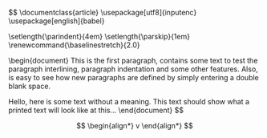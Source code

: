 $$
\documentclass{article}
\usepackage[utf8]{inputenc}
\usepackage[english]{babel}

\setlength{\parindent}{4em}
\setlength{\parskip}{1em}
\renewcommand{\baselinestretch}{2.0}

\begin{document}
This is the first paragraph, contains some text to test the paragraph
interlining, paragraph indentation and some other features. Also, is
easy to see how new paragraphs are defined by simply entering a double
blank space.

Hello,  here  is  some  text  without  a  meaning.   This  text  should
show what a printed text will look like at this...
\end{document}
$$

$$
\begin{align*}
v
\end{align*}
$$
